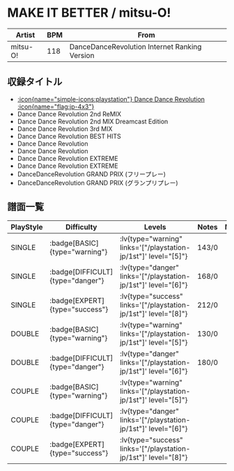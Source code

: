 # MAKE IT BETTER / mitsu-O!

|Artist|BPM|From|
|------|---|----|
|mitsu-O!|118|DanceDanceRevolution Internet Ranking Version|

## 収録タイトル

- [:icon{name="simple-icons:playstation"} Dance Dance Revolution :icon{name="flag:jp-4x3"}](/playstation-jp/1st)
- Dance Dance Revolution 2nd ReMIX
- Dance Dance Revolution 2nd MIX Dreamcast Edition
- Dance Dance Revolution 3rd MIX
- Dance Dance Revolution BEST HITS
- Dance Dance Revolution
- Dance Dance Revolution
- Dance Dance Revolution EXTREME
- Dance Dance Revolution EXTREME
- DanceDanceRevolution GRAND PRIX (フリープレー)
- DanceDanceRevolution GRAND PRIX (グランプリプレー)

## 譜面一覧

|PlayStyle|Difficulty|Levels|Notes|Movie|
|---------|----------|------|-----|-----|
|SINGLE| :badge[BASIC]{type="warning"}| :lv{type="warning" links='["/playstation-jp/1st"]' level="[5]"}|143/0||
|SINGLE| :badge[DIFFICULT]{type="danger"}| :lv{type="danger" links='["/playstation-jp/1st"]' level="[6]"}|168/0||
|SINGLE| :badge[EXPERT]{type="success"}| :lv{type="success" links='["/playstation-jp/1st"]' level="[8]"}|212/0||
|DOUBLE| :badge[BASIC]{type="warning"}| :lv{type="warning" links='["/playstation-jp/1st"]' level="[5]"}|130/0||
|DOUBLE| :badge[DIFFICULT]{type="danger"}| :lv{type="danger" links='["/playstation-jp/1st"]' level="[6]"}|180/0||
|COUPLE| :badge[BASIC]{type="warning"}| :lv{type="warning" links='["/playstation-jp/1st"]' level="[5]"}|||
|COUPLE| :badge[DIFFICULT]{type="danger"}| :lv{type="danger" links='["/playstation-jp/1st"]' level="[6]"}|||
|COUPLE| :badge[EXPERT]{type="success"}| :lv{type="success" links='["/playstation-jp/1st"]' level="[8]"}|||
